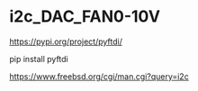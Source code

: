 # i2c_DAC_FAN0-10V

https://pypi.org/project/pyftdi/

pip install pyftdi




https://www.freebsd.org/cgi/man.cgi?query=i2c




